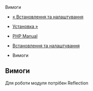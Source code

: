 Вимоги

-   [« Встановлення та налаштування](componere.setup.md)
    
-   [Установка »](componere.installation.md)
    
-   [PHP Manual](index.md)
    
-   [Встановлення та налаштування](componere.setup.md)
    
-   Вимоги
    

## Вимоги

Для роботи модуля потрібен Reflection
